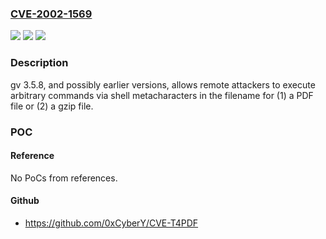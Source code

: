 ### [CVE-2002-1569](https://cve.mitre.org/cgi-bin/cvename.cgi?name=CVE-2002-1569)
![](https://img.shields.io/static/v1?label=Product&message=n%2Fa&color=blue)
![](https://img.shields.io/static/v1?label=Version&message=n%2Fa&color=blue)
![](https://img.shields.io/static/v1?label=Vulnerability&message=n%2Fa&color=brighgreen)

### Description

gv 3.5.8, and possibly earlier versions, allows remote attackers to execute arbitrary commands via shell metacharacters in the filename for (1) a PDF file or (2) a gzip file.

### POC

#### Reference
No PoCs from references.

#### Github
- https://github.com/0xCyberY/CVE-T4PDF

